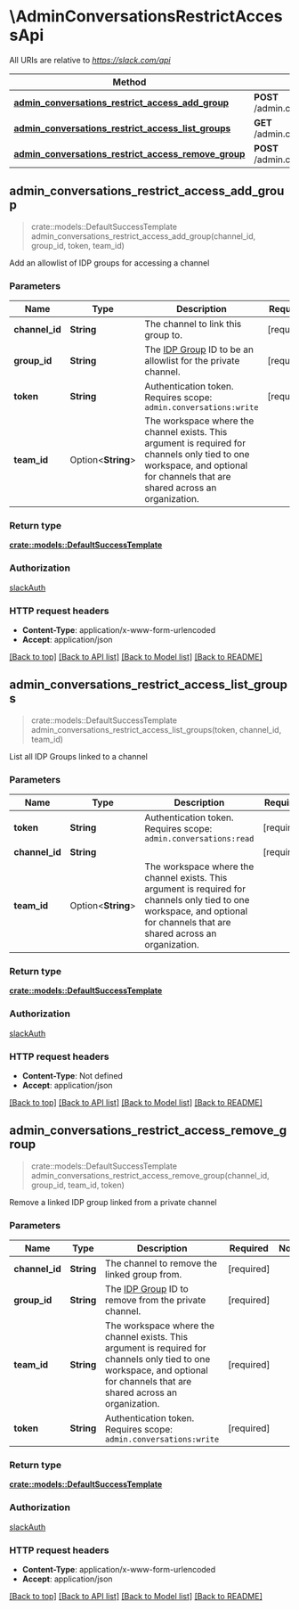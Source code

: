 # \AdminConversationsRestrictAccessApi

All URIs are relative to *https://slack.com/api*

Method | HTTP request | Description
------------- | ------------- | -------------
[**admin_conversations_restrict_access_add_group**](AdminConversationsRestrictAccessApi.md#admin_conversations_restrict_access_add_group) | **POST** /admin.conversations.restrictAccess.addGroup | 
[**admin_conversations_restrict_access_list_groups**](AdminConversationsRestrictAccessApi.md#admin_conversations_restrict_access_list_groups) | **GET** /admin.conversations.restrictAccess.listGroups | 
[**admin_conversations_restrict_access_remove_group**](AdminConversationsRestrictAccessApi.md#admin_conversations_restrict_access_remove_group) | **POST** /admin.conversations.restrictAccess.removeGroup | 



## admin_conversations_restrict_access_add_group

> crate::models::DefaultSuccessTemplate admin_conversations_restrict_access_add_group(channel_id, group_id, token, team_id)


Add an allowlist of IDP groups for accessing a channel

### Parameters


Name | Type | Description  | Required | Notes
------------- | ------------- | ------------- | ------------- | -------------
**channel_id** | **String** | The channel to link this group to. | [required] |
**group_id** | **String** | The [IDP Group](https://slack.com/help/articles/115001435788-Connect-identity-provider-groups-to-your-Enterprise-Grid-org) ID to be an allowlist for the private channel. | [required] |
**token** | **String** | Authentication token. Requires scope: `admin.conversations:write` | [required] |
**team_id** | Option<**String**> | The workspace where the channel exists. This argument is required for channels only tied to one workspace, and optional for channels that are shared across an organization. |  |

### Return type

[**crate::models::DefaultSuccessTemplate**](Default_success_template.md)

### Authorization

[slackAuth](../README.md#slackAuth)

### HTTP request headers

- **Content-Type**: application/x-www-form-urlencoded
- **Accept**: application/json

[[Back to top]](#) [[Back to API list]](../README.md#documentation-for-api-endpoints) [[Back to Model list]](../README.md#documentation-for-models) [[Back to README]](../README.md)


## admin_conversations_restrict_access_list_groups

> crate::models::DefaultSuccessTemplate admin_conversations_restrict_access_list_groups(token, channel_id, team_id)


List all IDP Groups linked to a channel

### Parameters


Name | Type | Description  | Required | Notes
------------- | ------------- | ------------- | ------------- | -------------
**token** | **String** | Authentication token. Requires scope: `admin.conversations:read` | [required] |
**channel_id** | **String** |  | [required] |
**team_id** | Option<**String**> | The workspace where the channel exists. This argument is required for channels only tied to one workspace, and optional for channels that are shared across an organization. |  |

### Return type

[**crate::models::DefaultSuccessTemplate**](Default_success_template.md)

### Authorization

[slackAuth](../README.md#slackAuth)

### HTTP request headers

- **Content-Type**: Not defined
- **Accept**: application/json

[[Back to top]](#) [[Back to API list]](../README.md#documentation-for-api-endpoints) [[Back to Model list]](../README.md#documentation-for-models) [[Back to README]](../README.md)


## admin_conversations_restrict_access_remove_group

> crate::models::DefaultSuccessTemplate admin_conversations_restrict_access_remove_group(channel_id, group_id, team_id, token)


Remove a linked IDP group linked from a private channel

### Parameters


Name | Type | Description  | Required | Notes
------------- | ------------- | ------------- | ------------- | -------------
**channel_id** | **String** | The channel to remove the linked group from. | [required] |
**group_id** | **String** | The [IDP Group](https://slack.com/help/articles/115001435788-Connect-identity-provider-groups-to-your-Enterprise-Grid-org) ID to remove from the private channel. | [required] |
**team_id** | **String** | The workspace where the channel exists. This argument is required for channels only tied to one workspace, and optional for channels that are shared across an organization. | [required] |
**token** | **String** | Authentication token. Requires scope: `admin.conversations:write` | [required] |

### Return type

[**crate::models::DefaultSuccessTemplate**](Default_success_template.md)

### Authorization

[slackAuth](../README.md#slackAuth)

### HTTP request headers

- **Content-Type**: application/x-www-form-urlencoded
- **Accept**: application/json

[[Back to top]](#) [[Back to API list]](../README.md#documentation-for-api-endpoints) [[Back to Model list]](../README.md#documentation-for-models) [[Back to README]](../README.md)

